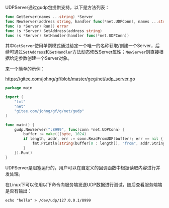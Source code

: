 
UDPServer通过gudp包提供支持，以下是方法列表：
```go
func GetServer(names ...string) *Server
func NewServer(address string, handler func(*net.UDPConn), names ...string) *Server
func (s *Server) Run() error
func (s *Server) SetAddress(address string)
func (s *Server) SetHandler(handler func(*net.UDPConn))
```

其中```GetServer```使用单例模式通过给定一个唯一的名称获取/创建一个Server，后续可通过```SetAddress```和```SetHandler```方法动态修改Server属性；```NewServer```则直接根据给定参数创建一个Server对象。

来一个简单的示例：

https://gitee.com/johng/gf/blob/master/geg/net/udp_server.go

```go
package main

import (
    "fmt"
    "net"
    "gitee.com/johng/gf/g/net/gudp"
)

func main() {
    gudp.NewServer(":8999", func(conn *net.UDPConn) {
        buffer := make([]byte, 1024)
        if length, addr, err := conn.ReadFromUDP(buffer); err == nil {
            fmt.Println(string(buffer[0 : length]), "from", addr.String())
        }
    }).Run()
}
```

UDPServer是阻塞运行的，用户可以在自定义的回调函数中根据读取内容进行并发处理。

在Linux下可以使用以下命令向服务端发送UDP数据进行测试，随后查看服务端端是否有输出：

	echo "hello" > /dev/udp/127.0.0.1/8999